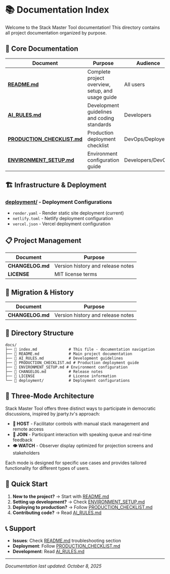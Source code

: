 # 📚 Documentation Index

Welcome to the Stack Master Tool documentation! This directory contains all project documentation organized by purpose.

## 📖 Core Documentation

| Document                                               | Purpose                                           | Audience          |
| ------------------------------------------------------ | ------------------------------------------------- | ----------------- |
| **[README.md](README.md)**                             | Complete project overview, setup, and usage guide | All users         |
| **[AI_RULES.md](AI_RULES.md)**                         | Development guidelines and coding standards       | Developers        |
| **[PRODUCTION_CHECKLIST.md](PRODUCTION_CHECKLIST.md)** | Production deployment checklist                   | DevOps/Deployers  |
| **[ENVIRONMENT_SETUP.md](ENVIRONMENT_SETUP.md)**       | Environment configuration guide                   | Developers/DevOps |

## 🏗️ Infrastructure & Deployment

### [deployment/](deployment/) - Deployment Configurations

- `render.yaml` - Render static site deployment (current)
- `netlify.toml` - Netlify deployment configuration
- `vercel.json` - Vercel deployment configuration

## 📋 Project Management

| Document         | Purpose                           |
| ---------------- | --------------------------------- |
| **CHANGELOG.md** | Version history and release notes |
| **LICENSE**      | MIT license terms                 |

## 🔄 Migration & History

| Document         | Purpose                           |
| ---------------- | --------------------------------- |
| **CHANGELOG.md** | Version history and release notes |

## 📂 Directory Structure

```
docs/
├── 📄 index.md              # This file - documentation navigation
├── 📄 README.md             # Main project documentation
├── 📄 AI_RULES.md           # Development guidelines
├── 📄 PRODUCTION_CHECKLIST.md # Production deployment guide
├── 📄 ENVIRONMENT_SETUP.md # Environment configuration
├── 📄 CHANGELOG.md          # Release notes
├── 📄 LICENSE               # License information
└── 📁 deployment/           # Deployment configurations
```

## 🎯 Three-Mode Architecture

Stack Master Tool offers three distinct ways to participate in democratic discussions, inspired by jparty.tv's approach:

- **🎯 HOST** - Facilitator controls with manual stack management and remote access
- **🌿 JOIN** - Participant interaction with speaking queue and real-time feedback  
- **👁️ WATCH** - Observer display optimized for projection screens and stakeholders

Each mode is designed for specific use cases and provides tailored functionality for different types of users.

## 🚀 Quick Start

1. **New to the project?** → Start with [README.md](README.md)
2. **Setting up development?** → Check [ENVIRONMENT_SETUP.md](ENVIRONMENT_SETUP.md)
3. **Deploying to production?** → Follow [PRODUCTION_CHECKLIST.md](PRODUCTION_CHECKLIST.md)
4. **Contributing code?** → Read [AI_RULES.md](AI_RULES.md)

## 📞 Support

- **Issues**: Check [README.md](README.md) troubleshooting section
- **Deployment**: Follow [PRODUCTION_CHECKLIST.md](PRODUCTION_CHECKLIST.md)
- **Development**: Read [AI_RULES.md](AI_RULES.md)

---

_Documentation last updated: October 8, 2025_
